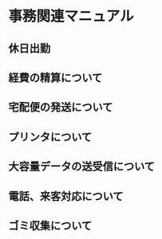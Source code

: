 # 事務関連マニュアル
## 休日出勤
## 経費の精算について
## 宅配便の発送について
## プリンタについて
## 大容量データの送受信について
## 電話、来客対応について
## ゴミ収集について